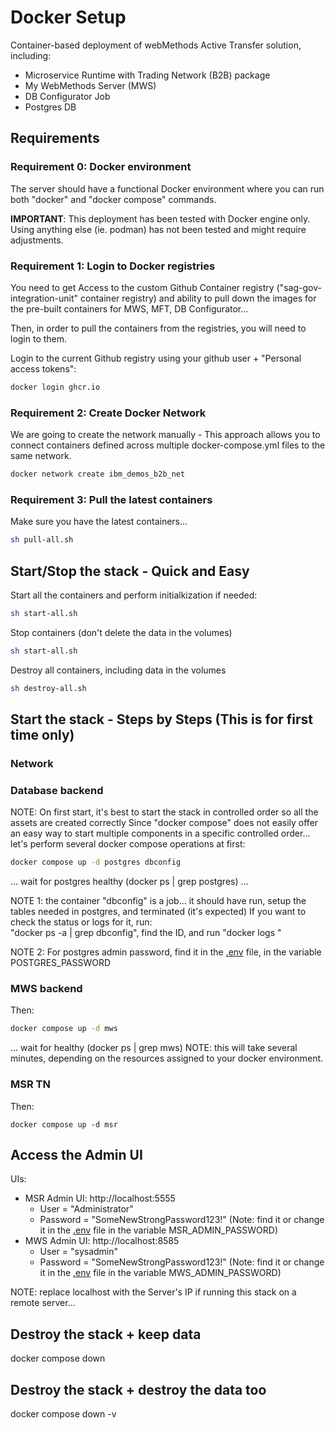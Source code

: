 Docker Setup
===================

Container-based deployment of webMethods Active Transfer solution, including:
 - Microservice Runtime with Trading Network (B2B) package
 - My WebMethods Server (MWS)
 - DB Configurator Job
 - Postgres DB

Requirements
------------------------------------------------

### Requirement 0: Docker environment

The server should have a functional Docker environment where you can run both "docker" and "docker compose" commands.

__IMPORTANT__: This deployment has been tested with Docker engine only. Using anything else (ie. podman) has not been tested and might require adjustments.

### Requirement 1: Login to Docker registries

You need to get Access to the custom Github Container registry ("sag-gov-integration-unit" container registry) and ability to pull down the images for the pre-built containers for MWS, MFT, DB Configurator... 

Then, in order to pull the containers from the registries, you will need to login to them.

Login to the current Github registry using your github user + "Personal access tokens":

```bash
docker login ghcr.io
```

### Requirement 2: Create Docker Network

We are going to create the network manually - This approach allows you to connect containers defined across multiple docker-compose.yml files to the same network.

```sh
docker network create ibm_demos_b2b_net
```

### Requirement 3: Pull the latest containers

Make sure you have the latest containers...

```sh
sh pull-all.sh
```

Start/Stop the stack - Quick and Easy
------------------------------------------------

Start all the containers and perform initialkization if needed:

```sh
sh start-all.sh
```

Stop containers (don't delete the data in the volumes)

```sh
sh start-all.sh
```

Destroy all containers, including data in the volumes

```sh
sh destroy-all.sh
```


Start the stack - Steps by Steps (This is for first time only)
------------------------------------------------

### Network



### Database backend

NOTE: On first start, it's best to start the stack in controlled order so all the assets are created correctly
Since "docker compose" does not easily offer an easy way to start multiple components in a specific controlled order... let's perform several docker compose operations at first:

```sh
docker compose up -d postgres dbconfig
```

... wait for postgres healthy (docker ps | grep postgres) ...

NOTE 1: the container "dbconfig" is a job... it should have run, setup the tables needed in postgres, and terminated (it's expected)
If you want to check the status or logs for it, run:  
"docker ps -a | grep dbconfig", find the ID, and run "docker logs <dbconfig container id>"

NOTE 2: For postgres admin password, find it in the [.env](.env) file, in the variable POSTGRES_PASSWORD


### MWS backend

Then:

```sh
docker compose up -d mws
```

... wait for healthy (docker ps | grep mws)
NOTE: this will take several minutes, depending on the resources assigned to your docker environment.

### MSR TN

Then:
```
docker compose up -d msr
```

Access the Admin UI
------------------------------------------------

UIs:
- MSR Admin UI: http://localhost:5555
  - User = "Administrator"
  - Password = "SomeNewStrongPassword123!" (Note: find it or change it in the [.env](.env) file in the variable MSR_ADMIN_PASSWORD)
- MWS Admin UI: http://localhost:8585 
  - User = "sysadmin"
  - Password = "SomeNewStrongPassword123!" (Note: find it or change it in the [.env](.env) file in the variable MWS_ADMIN_PASSWORD)

NOTE: replace localhost with the Server's IP if running this stack on a remote server...

## Destroy the stack + keep data

docker compose down

## Destroy the stack + destroy the data too

docker compose down -v
